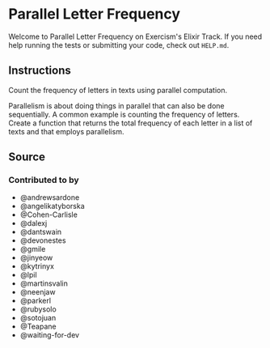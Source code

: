 # Parallel Letter Frequency

Welcome to Parallel Letter Frequency on Exercism's Elixir Track.
If you need help running the tests or submitting your code, check out `HELP.md`.

## Instructions

Count the frequency of letters in texts using parallel computation.

Parallelism is about doing things in parallel that can also be done
sequentially. A common example is counting the frequency of letters.
Create a function that returns the total frequency of each letter in a
list of texts and that employs parallelism.

## Source

### Contributed to by

- @andrewsardone
- @angelikatyborska
- @Cohen-Carlisle
- @dalexj
- @dantswain
- @devonestes
- @gmile
- @jinyeow
- @kytrinyx
- @lpil
- @martinsvalin
- @neenjaw
- @parkerl
- @rubysolo
- @sotojuan
- @Teapane
- @waiting-for-dev
